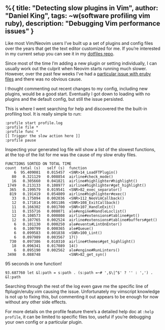 %{
  title: "Detecting slow plugins in Vim",
  author: "Daniel King",
  tags: ~w(software profiling vim ruby),
  description: "Debugging Vim performance issues"
}
---
<p>Like most Vim/Neovim users I&#8217;ve built up a set of plugins and config files over the years that get the text editor customized for me. If you&#8217;re interested in my current setup you can see it in my <a href="https://github.com/northerner/.dotfiles">dotfiles repo</a>.</p>



<p>Since most of the time I&#8217;m adding a new plugin or setting individually, I can usually work out the culprit when Neovim starts running much slower. However, over the past few weeks I&#8217;ve had a <a href="https://github.com/neovim/neovim/issues/12562">particular issue with eruby files</a> and there was no obvious cause.</p>



<p>I thought commenting out recent changes to my config, including new plugins, would be a good start. Eventually I got down to loading with no plugins and the default config, but still the issue persisted.</p>



<p>This is where I went searching for help and discovered the the built-in profiling tool. It is really simple to run:</p>



<pre class="wp-block-code"><code>:profile start profile.log
:profile file *
:profile func *
&#91;&#91; Trigger the slow action here ]]
:profile pause</code></pre>



<p>Inspecting your generated log file will show a list of the slowest functions, at the top of the list for me was the cause of my slow eruby files.</p>



<pre class="wp-block-code"><code>FUNCTIONS SORTED ON TOTAL TIME
count  total (s)   self (s)  function
    6  95.409081   0.015457  &lt;SNR>14_LoadFTPlugin()
   80   0.321129   0.008854  airline#check_mode()
   16   0.305660   0.041821  airline#highlighter#highlight()
 1749   0.213133   0.108977  airline#highlighter#get_highlight()
  365   0.199579   0.019541  &lt;SNR>82_exec_separator()
  819   0.191419   0.054809  airline#highlighter#exec()
   33   0.175094   0.002036  &lt;SNR>112_NeoVimCallback()
   12   0.171814   0.001186  &lt;SNR>108_ExitCallback()
   11   0.166302   0.001700  &lt;SNR>107_HandleExit()
   11   0.155716   0.008071  ale#engine#HandleLoclist()
   12   0.108573   0.000808  airline#extensions#tabline#get()
   12   0.107765   0.002524  airline#extensions#tabline#buffers#get()
    6   0.101130   0.000250  ale#events#LintOnEnter()
    6   0.100799   0.000365  ale#Queue()
    6   0.099583   0.001838  &lt;SNR>100_Lint()
    6   0.097989   0.003567  17()
  730   0.097386   0.010310  airline#themes#get_highlight()
   18   0.096341   0.017089  14()
    6   0.095190   0.002562  ale#engine#RunLinters()
 3498   0.088748             &lt;SNR>82_get_syn()</code></pre>



<p>95 seconds in one function!</p>



<pre class="wp-block-code"><code>93.687760 let &amp;l:path = s:path . (s:path =~# ',$\|^$' ? '' : ',') . &amp;l:path</code></pre>



<p>Searching through the rest of the log even gave me the specific line of ftplugin/eruby.vim causing the issue. Unfortunately my vimscript knowledge is not up to fixing this, but commenting it out appears to be enough for now without any other side effects.</p>



<p>For more details on the profile feature there&#8217;s a detailed help doc at <code>:help profile</code>, it can be limited to specific files too, useful if you&#8217;re debugging your own config or a particular plugin.</p>
